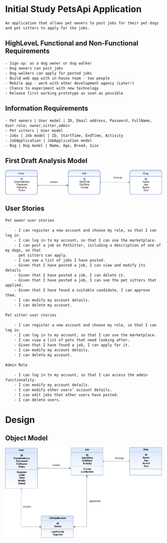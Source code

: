 # Initial Study PetsApi Application

    An application that allows pet owners to post jobs for their pet dogs
    and pet sitters to apply for the jobs.

## HighLeveL Functional and Non-Functional Requirements

    - Sign up: as a dog owner or dog walker
    - Dog owners can post jobs
    - Dog walkers can apply for posted jobs
    - Build web app with in-house team - two people
    - Mobile app - work with other development agency (Later!)
    - Chance to experiment with new technology
    - Release first working prototype as soon as possible

## Information Requirements

    - Pet owners | User model | ID, Email address, Password, FullName, User role: owner,sitter,admin
    - Pet sitters | User model
    - Jobs | Job model | ID, StartTime, EndTime, Activity
    - JobApplication | JobApplication model
    - Dog | Dog model | Name, Age, Breed, Size

## First Draft Analysis Model
![](./FirstDraftAnalysisModel.png)

## User Stories

    Pet owner user stories

        - I can register a new account and choose my role, so that I can log in.
        - I can log in to my account, so that I can use the marketplace.
        - I can post a job on PetSitter, including a description of one of my dogs, so that
          pet sitters can apply.
        - I can see a list of jobs I have posted.
        - Given that I have posted a job, I can view and modify its details
        - Given that I have posted a job, I can delete it.
        - Given that I have posted a job, I can see the pet sitters that applied.
        - Given that I have found a suitable candidate, I can approve them.
        - I can modify my account details.
        - I can delete my account.

    Pet sitter user stories

        - I can register a new account and choose my role, so that I can log in.
        - I can log in to my account, so that I can use the marketplace.
        - I can view a list of pets that need looking after.
        - Given that I have found a job, I can apply for it.
        - I can modify my account details.
        - I can delete my account.

    Admin Role

        - I can log in to my account, so that I can access the admin functionality.
        - I can modify my account details.
        - I can modify other users’ account details.
        - I can edit jobs that other users have posted.
        - I can delete users.

# Design

## Object Model

![](./ObjectModel.png)
